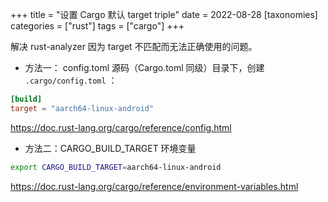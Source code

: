 +++
title = "设置 Cargo 默认 target triple"
date = 2022-08-28
[taxonomies]
categories = ["rust"]
tags = ["cargo"]
+++

解决 rust-analyzer 因为 target 不匹配而无法正确使用的问题。

- 方法一： config.toml
源码（Cargo.toml 同级）目录下，创建 `.cargo/config.toml` ：

``` toml
[build]
target = "aarch64-linux-android"
```

https://doc.rust-lang.org/cargo/reference/config.html

- 方法二：CARGO_BUILD_TARGET 环境变量

```bash
export CARGO_BUILD_TARGET=aarch64-linux-android
```

https://doc.rust-lang.org/cargo/reference/environment-variables.html

